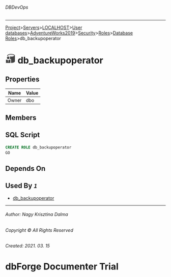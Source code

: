 ###### DBDevOps
___
[Project](../../../../../../../startpage.md)>[Servers](../../../../../../Servers.md)>[LOCALHOST](../../../../../LOCALHOST.md)>[User databases](../../../../UserDatabases.md)>[AdventureWorks2019](../../../AdventureWorks2019.md)>[Security](../../Security.md)>[Roles](../Roles.md)>[Database Roles](DatabaseRoles.md)>db_backupoperator


# ![logo](../../../../../../../Images/DatabaseRole.svg) db_backupoperator


## <a name="#Properties"></a>Properties
|Name|Value|
|---|---|
|Owner|dbo|


## <a name="#Members"></a>Members


## <a name="#SqlScript"></a>SQL Script
```SQL
CREATE ROLE db_backupoperator
GO
```

## <a name="#DependsOn"></a>Depends On


## <a name="#UsedBy"></a>Used By _`1`_
- [db_backupoperator](../../Schemas/db_backupoperator.md)


___
###### Author: Nagy Krisztina Dalma
###### Copyright © All Rights Reserved
###### Created: 2021. 03. 15

# dbForge Documenter Trial